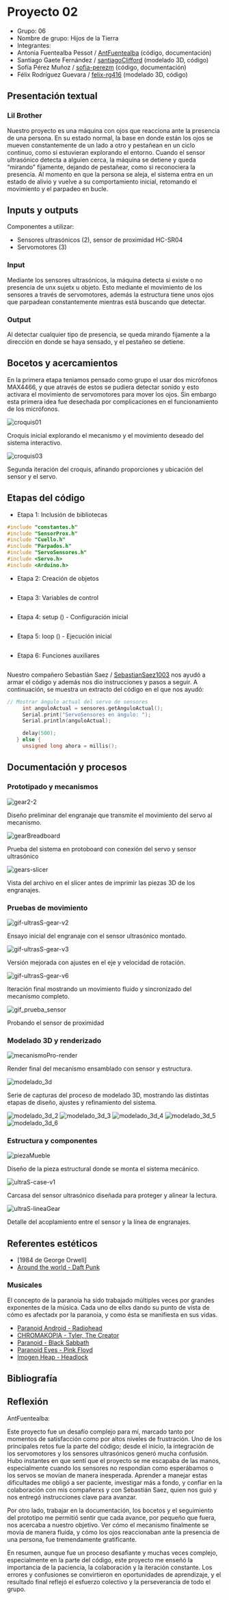 # Proyecto 02
- Grupo: 06
- Nombre de grupo: Hijos de la Tierra
- Integrantes:
 - Antonia Fuentealba Pessot / [AntFuentealba](https://github.com/AntFuentealba) (código, documentación)
 - Santiago Gaete Fernández / [santiagoClifford](https://github.com/santiagoClifford) (modelado 3D, código)
 - Sofía Pérez Muñoz / [sofia-perezm](https://github.com/sofia-perezm) (código, documentación)
 - Félix Rodríguez Guevara / [felix-rg416](https://github.com/felix-rg416) (modelado 3D, código)

## Presentación textual
### Lil Brother
Nuestro proyecto es una máquina con ojos que reacciona ante la presencia de una persona. En su estado normal, la base en donde están los ojos se mueven constantemente de un lado a otro y pestañean en un ciclo continuo, como si estuvieran explorando el entorno.
Cuando el sensor ultrasónico detecta a alguien cerca, la máquina se detiene y queda “mirando” fijamente, dejando de pestañear, como si reconociera la presencia.
Al momento en que la persona se aleja, el sistema entra en un estado de alivio y vuelve a su comportamiento inicial, retomando el movimiento y el parpadeo en bucle.

## Inputs y outputs

Componentes a utilizar:

- Sensores ultrasónicos (2), sensor de proximidad HC-SR04
- Servomotores (3)

### Input

Mediante los sensores ultrasónicos, la máquina detecta si existe o no presencia de unx sujetx u objeto. Esto mediante el movimiento de los sensores a través de servomotores, además la estructura tiene unos ojos que parpadean constantemente mientras está buscando que detectar.

### Output

Al detectar cualquier tipo de presencia, se queda mirando fijamente a la dirección en donde se haya sensado, y el pestañeo se detiene.

## Bocetos y acercamientos

En la primera etapa teniamos pensado como grupo el usar dos micrófonos MAX4466, y que através de estos se pudiera detectar sonido y esto activara el movimiento de servomotores para mover los ojos. Sin embargo esta primera idea fue desechada por complicaciones en el funcionamiento de los micrófonos.

![croquis01](./imagenes/croquis01.jpg)

Croquis inicial explorando el mecanismo y el movimiento deseado del sistema interactivo.

![croquis03](./imagenes/croquis03.jpg)

Segunda iteración del croquis, afinando proporciones y ubicación del sensor y el servo.


## Etapas del código
- Etapa 1: Inclusión de bibliotecas
```cpp
#include "constantes.h"
#include "SensorProx.h"
#include "Cuello.h"
#include "Parpados.h"
#include "ServoSensores.h"
#include <Servo.h>
#include <Arduino.h>
```
- Etapa 2: Creación de objetos
```cpp

```
- Etapa 3: Variables de control
```cpp

```
- Etapa 4: setup () - Configuración inicial
```cpp

```
- Etapa 5: loop () - Ejecución inicial
```cpp

```
- Etapa 6: Funciones auxiliares
```cpp

```
Nuestro compañero Sebastián Saez / [SebastianSaez1003](https://github.com/SebastianSaez1003) nos ayudó a armar el código y además nos dio instrucciones y pasos a seguir. A continuación, se muestra un extracto del código en el que nos ayudó:
```cpp
// Mostrar ángulo actual del servo de sensores
     int anguloActual = sensores.getAnguloActual();
     Serial.print("ServoSensores en ángulo: ");
     Serial.println(anguloActual);

     delay(500);
   } else {
     unsigned long ahora = millis();
```


## Documentación y procesos

### Prototipado y mecanismos
![gear2-2](./imagenes/gear2-2.jpg)

Diseño preliminar del engranaje que transmite el movimiento del servo al mecanismo.

![gearBreadboard](./imagenes/gearBreadboard.png)

Prueba del sistema en protoboard con conexión del servo y sensor ultrasónico

![gears-slicer](./imagenes/gears-slicer.png)

Vista del archivo en el slicer antes de imprimir las piezas 3D de los engranajes.

### Pruebas de movimiento
![gif-ultrasS-gear-v2](./imagenes/gif-ultrasS-gear-v2.gif)

Ensayo inicial del engranaje con el sensor ultrasónico montado.

![gif-ultrasS-gear-v3](./imagenes/gif-ultrasS-gear-v3.gif)

Versión mejorada con ajustes en el eje y velocidad de rotación.

![gif-ultrasS-gear-v6](./imagenes/gif-ultrasS-gear-v6.gif)

Iteración final mostrando un movimiento fluido y sincronizado del mecanismo completo.

![gif_prueba_sensor](./imagenes/gif_prueba_sensor.gif)

Probando el sensor de proximidad
### Modelado 3D y renderizado
![mecanismoPro-render](./imagenes/mecanismoPro-render.png)

Render final del mecanismo ensamblado con sensor y estructura.

![modelado_3d](./imagenes/modelado_3d.jpeg)

Serie de capturas del proceso de modelado 3D, mostrando las distintas etapas de diseño, ajustes y refinamiento del sistema.

![modelado_3d_2](./imagenes/modelado_3d_2.jpeg)
![modelado_3d_3](./imagenes/modelado_3d_3.jpeg)
![modelado_3d_4](./imagenes/modelado_3d_4.jpeg)
![modelado_3d_5](./imagenes/modelado_3d_5.jpeg)
![modelado_3d_6](./imagenes/modelado_3d_6.jpeg)


### Estructura y componentes
![piezaMueble](./imagenes/piezaMueble.png)

Diseño de la pieza estructural donde se monta el sistema mecánico.

![ultraS-case-v1](./imagenes/ultraS-case-v1.png)

Carcasa del sensor ultrasónico diseñada para proteger y alinear la lectura.

![ultraS-lineaGear](./imagenes/ultraS-lineaGear.png)

Detalle del acoplamiento entre el sensor y la línea de engranajes.

## Referentes estéticos
- [1984 de George Orwell]
- [Around the world - Daft Punk ](https://www.youtube.com/watch?v=K0HSD_i2DvA)

### Musicales

El concepto de la paranoia ha sido trabajado múltiples veces por grandes exponentes de la música. Cada uno de ellxs dando su punto de vista de cómo es afectadx por la paranoia, y como ésta se manifiesta en sus vidas.

- [Paranoid Android - Radiohead](https://youtu.be/Lt8AfIeJOxw)
- [CHROMAKOPIA - Tyler, The Creator](https://youtu.be/hCcwCv3G1FQ)
- [Paranoid - Black Sabbath](https://youtu.be/fWvKvOViM3g)
- [Paranoid Eyes - Pink Floyd](https://youtu.be/ALuor5QREgw)
- [Imogen Heap - Headlock](https://youtu.be/roPiy2JydwA)

## Bibliografía

## Reflexión

AntFuentealba:

Este proyecto fue un desafío complejo para mí, marcado tanto por momentos de satisfacción como por altos niveles de frustración. Uno de los principales retos fue la parte del código; desde el inicio, la integración de los servomotores y los sensores ultrasónicos generó mucha confusión. Hubo instantes en que sentí que el proyecto se me escapaba de las manos, especialmente cuando los sensores no respondían como esperábamos o los servos se movían de manera inesperada. Aprender a manejar estas dificultades me obligó a ser paciente, investigar más a fondo, y confiar en la colaboración con mis compañerxs y con Sebastián Saez, quien nos guió y nos entregó instrucciones clave para avanzar.

Por otro lado, trabajar en la documentación, los bocetos y el seguimiento del prototipo me permitió sentir que cada avance, por pequeño que fuera, nos acercaba a nuestro objetivo. Ver cómo el mecanismo finalmente se movía de manera fluida, y cómo los ojos reaccionaban ante la presencia de una persona, fue tremendamente gratificante.

En resumen, aunque fue un proceso desafiante y muchas veces complejo, especialmente en la parte del código, este proyecto me enseñó la importancia de la paciencia, la colaboración y la iteración constante. Los errores y confusiones se convirtieron en oportunidades de aprendizaje, y el resultado final reflejó el esfuerzo colectivo y la perseverancia de todo el grupo.








